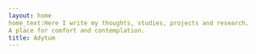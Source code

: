 ```yaml
---
layout: home
home_text:Here I write my thoughts, studies, projects and research.
A place for comfort and contemplation.
title: Adytum
---
```

